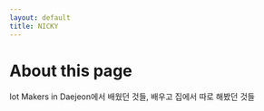 ```yaml
---
layout: default
title: NICKY
---
```

# About this page

Iot Makers in Daejeon에서 배웠던 것들, 배우고 집에서 따로 해봤던 것들